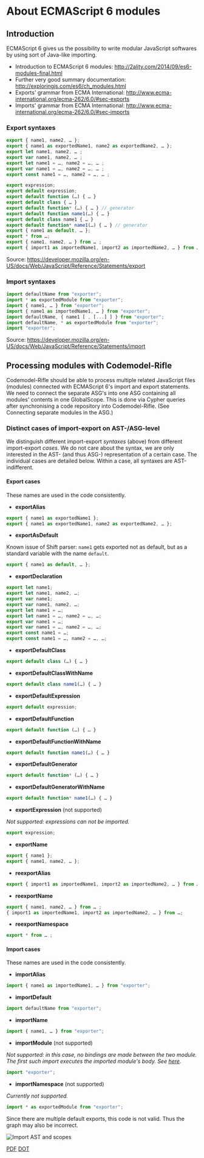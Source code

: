 # About ECMAScript 6 modules

## Introduction

ECMAScript 6 gives us the possibility to write modular JavaScript softwares by using sort of Java-like importing.

* Introduction to ECMAScript 6 modules: <http://2ality.com/2014/09/es6-modules-final.html>
* Further very good summary documentation: <http://exploringjs.com/es6/ch_modules.html>
* Exports' grammar from ECMA International: <http://www.ecma-international.org/ecma-262/6.0/#sec-exports>
* Imports' grammar from ECMA International: <http://www.ecma-international.org/ecma-262/6.0/#sec-imports>

### Export syntaxes

```JavaScript
export { name1, name2, … };
export { name1 as exportedName1, name2 as exportedName2, … };
export let name1, name2, … ;
export var name1, name2, … ;
export let name1 = …, name2 = …, … ;
export var name1 = …, name2 = …, … ;
export const name1 = …, name2 = …, … ;

export expression;
export default expression;
export default function (…) { … }
export default class { … }
export default function* (…) { … } // generator
export default function name1(…) { … }
export default class name1 { … }
export default function* name1(…) { … } // generator
export { name1 as default, … };
export * from …;
export { name1, name2, … } from … ;
export { import1 as importedName1, import2 as importedName2, … } from …;
```

Source: <https://developer.mozilla.org/en-US/docs/Web/JavaScript/Reference/Statements/export>

### Import syntaxes

```JavaScript
import defaultName from "exporter";
import * as exportedModule from "exporter";
import { name1, … } from "exporter";
import { name1 as importedName1, … } from "exporter";
import defaultName, { name1 [ , [...] ] } from "exporter";
import defaultName, * as exportedModule from "exporter";
import "exporter";
```

Source: <https://developer.mozilla.org/en-US/docs/Web/JavaScript/Reference/Statements/import>

## Processing modules with Codemodel-Rifle

Codemodel-Rifle should be able to process multiple related JavaScript files (modules) connected with ECMAScript 6's import and export statements. We need to connect the separate ASG's into one ASG containing all modules' contents in one GlobalScope. This is done via Cypher queries after synchronising a code repository into Codemodel-Rifle. (See Connecting separate modules in the ASG.)

### Distinct cases of import-export on AST-/ASG-level

We distinguish different import-export *syntaxes* (above) from different import-export *cases*. We do not care about the syntax, we are only interested in the AST- (and thus ASG-) representation of a certain case. The individual cases are detailed below. Within a case, all syntaxes are AST-indifferent.

#### Export cases

These names are used in the code consistently.

* **exportAlias**

```JavaScript
export { name1 as exportedName1 };
export { name1 as exportedName1, name2 as exportedName2, … };
```

* **exportAsDefault**

Known issue of Shift parser: `name1` gets exported not as default, but as a standard variable with the name `default`.

```JavaScript
export { name1 as default, … };
```

* **exportDeclaration**

```JavaScript
export let name1;
export let name1, name2, …;
export var name1;
export var name1, name2, …;
export let name1 = …;
export let name1 = …, name2 = …, …;
export var name1 = …;
export var name1 = …, name2 = …, …;
export const name1 = …;
export const name1 = …, name2 = …, …;
```

* **exportDefaultClass**

```JavaScript
export default class (…) { … }
```

* **exportDefaultClassWithName**

```JavaScript
export default class name1(…) { … }
```

* **exportDefaultExpression**

```JavaScript
export default expression;
```

* **exportDefaultFunction**

```JavaScript
export default function (…) { … }
```

* **exportDefaultFunctionWithName**

```JavaScript
export default function name1(…) { … }
```

* **exportDefaultGenerator**

```JavaScript
export default function* (…) { … }
```

* **exportDefaultGeneratorWithName**

```JavaScript
export default function* name1(…) { … }
```

* **exportExpression** (not supported)

*Not supported: expressions can not be imported.*

```JavaScript
export expression;
```

* **exportName**

```JavaScript
export { name1 };
export { name1, name2, … };
```

* **reexportAlias**

```JavaScript
export { import1 as importedName1, import2 as importedName2, … } from …;
```

* **reexportName**

```JavaScript
export { name1, name2, … } from … ;
{ import1 as importedName1, import2 as importedName2, … } from …;
```

* **reexportNamespace**

```JavaScript
export * from … ;
```

#### Import cases

These names are used in the code consistently.

* **importAlias**

```JavaScript
import { name1 as importedName1, … } from "exporter";
```

* **importDefault**

```JavaScript
import defaultName from "exporter";
```

* **importName**

```JavaScript
import { name1, … } from "exporter";
```

* **importModule** (not supported)

*Not supported: in this case, no bindings are made between the two module. The first such import executes the imported module's body. See [here](http://exploringjs.com/es6/ch_modules.html#_importing-styles).*

```JavaScript
import "exporter";
```

* **importNamespace** (not supported)

*Currently not supported.*

```JavaScript
import * as exportedModule from "exporter";
```

Since there are multiple default exports, this code is not valid. Thus the graph may also be incorrect.

![Import AST and scopes](https://github.com/steindani/codemodel-rifle/wiki/img/export.dot.png)

[PDF](https://github.com/steindani/codemodel-rifle/wiki/img/export.dot.pdf) 
[DOT](https://github.com/steindani/codemodel-rifle/wiki/img/export.dot)
